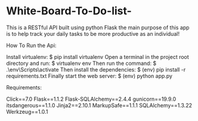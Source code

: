 # White-Board-To-Do-list-
This is a RESTful API built using python Flask the main purpose of this app is to help track your daily tasks to be more productive as an individual!

How To Run the Api:

Install virtualenv:
$ pip install virtualenv
Open a terminal in the project root directory and run:
$ virtualenv env
Then run the command:
$ .\env\Scripts\activate
Then install the dependencies:
$ (env) pip install -r requirements.txt
Finally start the web server:
$ (env) python app.py

Requirements:

Click==7.0
Flask==1.1.2
Flask-SQLAlchemy==2.4.4
gunicorn==19.9.0
itsdangerous==1.1.0
Jinja2==2.10.1
MarkupSafe==1.1.1
SQLAlchemy==1.3.22
Werkzeug==1.0.1
